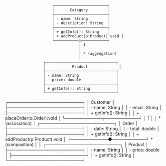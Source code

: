                          ┌────────────────────────┐
                         │       Category         │
                         ├────────────────────────┤
                         │ - name: String         │
                         │ - description: String  │
                         ├────────────────────────┤
                         │ + getInfo(): String    │
                         │ + addProduct(p:Product):void │
                         └───────────◊────────────┘
                                     │ 1
                                     │
                                     │ * (aggregation)
                                     │
                     ┌────────────────────────────────┐
                     │            Product              │
                     ├────────────────────────────────┤
                     │ - name: String                 │
                     │ - price: double                │
                     ├────────────────────────────────┤
                     │ + getInfo(): String            │
                     └────────────────────────────────┘


┌────────────────────────┐
│        Customer         │
├────────────────────────┤
│ - name: String          │
│ - email: String         │
├────────────────────────┤
│ + getInfo(): String     │
│ + placeOrder(o:Order):void │
└────────────┬───────────┘
             │ 1
             │
             │ * (association)
             │
┌────────────────────────┐
│         Order           │
├────────────────────────┤
│ - date: String          │
│ - total: double         │
├────────────────────────┤
│ + getInfo(): String     │
│ + addProduct(p:Product):void │
└────────────◆───────────┘
             * (composition)
             │
             │
┌────────────────────────┐
│        Product          │
├────────────────────────┤
│ - name: String          │
│ - price: double         │
├────────────────────────┤
│ + getInfo(): String     │
└────────────────────────┘